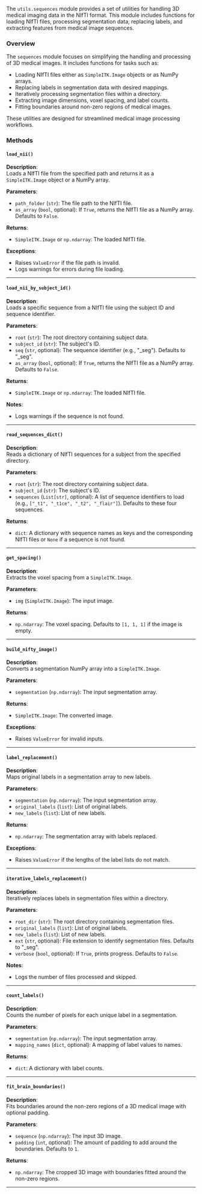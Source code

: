 [//]: # (::: src.utils.sequences)

The `utils.sequences` module provides a set of utilities for handling 3D medical imaging data in the NIfTI format. This module includes functions for loading NIfTI files, processing segmentation data, replacing labels, and extracting features from medical image sequences.

### Overview

The `sequences` module focuses on simplifying the handling and processing of 3D medical images. It includes functions for tasks such as:

- Loading NIfTI files either as `SimpleITK.Image` objects or as NumPy arrays.
- Replacing labels in segmentation data with desired mappings.
- Iteratively processing segmentation files within a directory.
- Extracting image dimensions, voxel spacing, and label counts.
- Fitting boundaries around non-zero regions of medical images.

These utilities are designed for streamlined medical image processing workflows.

### Methods

#### `load_nii()`

**Description**:  
Loads a NIfTI file from the specified path and returns it as a `SimpleITK.Image` object or a NumPy array.

**Parameters**:
- `path_folder` (`str`): The file path to the NIfTI file.
- `as_array` (`bool`, optional): If `True`, returns the NIfTI file as a NumPy array. Defaults to `False`.

**Returns**:
- `SimpleITK.Image` or `np.ndarray`: The loaded NIfTI file.

**Exceptions**:
- Raises `ValueError` if the file path is invalid.
- Logs warnings for errors during file loading.

----------------------------  

#### `load_nii_by_subject_id()`

**Description**:  
Loads a specific sequence from a NIfTI file using the subject ID and sequence identifier.

**Parameters**:
- `root` (`str`): The root directory containing subject data.
- `subject_id` (`str`): The subject's ID.
- `seq` (`str`, optional): The sequence identifier (e.g., "_seg"). Defaults to "_seg".
- `as_array` (`bool`, optional): If `True`, returns the NIfTI file as a NumPy array. Defaults to `False`.

**Returns**:
- `SimpleITK.Image` or `np.ndarray`: The loaded NIfTI file.

**Notes**:
- Logs warnings if the sequence is not found.

----------------------------  

#### `read_sequences_dict()`

**Description**:  
Reads a dictionary of NIfTI sequences for a subject from the specified directory.

**Parameters**:
- `root` (`str`): The root directory containing subject data.
- `subject_id` (`str`): The subject's ID.
- `sequences` (`List[str]`, optional): A list of sequence identifiers to load (e.g., `["_t1", "_t1ce", "_t2", "_flair"]`). Defaults to these four sequences.

**Returns**:
- `dict`: A dictionary with sequence names as keys and the corresponding NIfTI files or `None` if a sequence is not found.

----------------------------  

#### `get_spacing()`

**Description**:  
Extracts the voxel spacing from a `SimpleITK.Image`.

**Parameters**:
- `img` (`SimpleITK.Image`): The input image.

**Returns**:
- `np.ndarray`: The voxel spacing. Defaults to `[1, 1, 1]` if the image is empty.

----------------------------  

#### `build_nifty_image()`

**Description**:  
Converts a segmentation NumPy array into a `SimpleITK.Image`.

**Parameters**:
- `segmentation` (`np.ndarray`): The input segmentation array.

**Returns**:
- `SimpleITK.Image`: The converted image.

**Exceptions**:
- Raises `ValueError` for invalid inputs.

----------------------------  

#### `label_replacement()`

**Description**:  
Maps original labels in a segmentation array to new labels.

**Parameters**:
- `segmentation` (`np.ndarray`): The input segmentation array.
- `original_labels` (`list`): List of original labels.
- `new_labels` (`list`): List of new labels.

**Returns**:
- `np.ndarray`: The segmentation array with labels replaced.

**Exceptions**:
- Raises `ValueError` if the lengths of the label lists do not match.

----------------------------  

#### `iterative_labels_replacement()`

**Description**:  
Iteratively replaces labels in segmentation files within a directory.

**Parameters**:
- `root_dir` (`str`): The root directory containing segmentation files.
- `original_labels` (`list`): List of original labels.
- `new_labels` (`list`): List of new labels.
- `ext` (`str`, optional): File extension to identify segmentation files. Defaults to "_seg".
- `verbose` (`bool`, optional): If `True`, prints progress. Defaults to `False`.

**Notes**:
- Logs the number of files processed and skipped.

----------------------------  

#### `count_labels()`

**Description**:  
Counts the number of pixels for each unique label in a segmentation.

**Parameters**:
- `segmentation` (`np.ndarray`): The input segmentation array.
- `mapping_names` (`dict`, optional): A mapping of label values to names.

**Returns**:
- `dict`: A dictionary with label counts.

----------------------------  

#### `fit_brain_boundaries()`

**Description**:  
Fits boundaries around the non-zero regions of a 3D medical image with optional padding.

**Parameters**:
- `sequence` (`np.ndarray`): The input 3D image.
- `padding` (`int`, optional): The amount of padding to add around the boundaries. Defaults to `1`.

**Returns**:
- `np.ndarray`: The cropped 3D image with boundaries fitted around the non-zero regions.

----------------------------  
